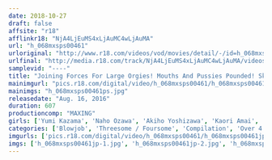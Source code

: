 ```yaml
---
date: 2018-10-27
draft: false
affsite: "r18"
afflinkr18: "NjA4LjEuMS4xLjAuMC4wLjAuMA"
url: "h_068mxsps00461"
urloriginal: "http://www.r18.com/videos/vod/movies/detail/-/id=h_068mxsps00461"
urlfinal: "http://media.r18.com/track/NjA4LjEuMS4xLjAuMC4wLjAuMA/videos/vod/movies/detail/-/id=h_068mxsps00461"
samplevid: "----"
title: "Joining Forces For Large Orgies! Mouths And Pussies Pounded! Skewered By Cocks: 100 Full Fucks, 10 Hours"
mainimgurl: "pics.r18.com/digital/video/h_068mxsps00461/h_068mxsps00461ps.jpg"
mainimgs: "h_068mxsps00461ps.jpg"
releasedate: "Aug. 16, 2016"
duration: 607
productioncomp: "MAXING"
girls: ['Yumi Kazama', 'Naho Ozawa', 'Akiho Yoshizawa', 'Kaori Amai', 'Yuna Mizumoto', 'Runa Akatsuki', 'Mako Ato (Moe Aizawa)', 'Kaho Kasumi', 'Yumi Uehara', 'Hikari Hino']
categories: ['Blowjob', 'Threesome / Foursome', 'Compilation', 'Over 4 Hours']
imgurls: ['pics.r18.com/digital/video/h_068mxsps00461/h_068mxsps00461jp-1.jpg', 'pics.r18.com/digital/video/h_068mxsps00461/h_068mxsps00461jp-2.jpg', 'pics.r18.com/digital/video/h_068mxsps00461/h_068mxsps00461jp-3.jpg', 'pics.r18.com/digital/video/h_068mxsps00461/h_068mxsps00461jp-4.jpg', 'pics.r18.com/digital/video/h_068mxsps00461/h_068mxsps00461jp-5.jpg', 'pics.r18.com/digital/video/h_068mxsps00461/h_068mxsps00461jp-6.jpg', 'pics.r18.com/digital/video/h_068mxsps00461/h_068mxsps00461jp-7.jpg', 'pics.r18.com/digital/video/h_068mxsps00461/h_068mxsps00461jp-8.jpg', 'pics.r18.com/digital/video/h_068mxsps00461/h_068mxsps00461jp-9.jpg', 'pics.r18.com/digital/video/h_068mxsps00461/h_068mxsps00461jp-10.jpg', 'pics.r18.com/digital/video/h_068mxsps00461/h_068mxsps00461jp-11.jpg', 'pics.r18.com/digital/video/h_068mxsps00461/h_068mxsps00461jp-12.jpg', 'pics.r18.com/digital/video/h_068mxsps00461/h_068mxsps00461jp-13.jpg', 'pics.r18.com/digital/video/h_068mxsps00461/h_068mxsps00461jp-14.jpg', 'pics.r18.com/digital/video/h_068mxsps00461/h_068mxsps00461jp-15.jpg', 'pics.r18.com/digital/video/h_068mxsps00461/h_068mxsps00461jp-16.jpg', 'pics.r18.com/digital/video/h_068mxsps00461/h_068mxsps00461jp-17.jpg', 'pics.r18.com/digital/video/h_068mxsps00461/h_068mxsps00461jp-18.jpg', 'pics.r18.com/digital/video/h_068mxsps00461/h_068mxsps00461jp-19.jpg', 'pics.r18.com/digital/video/h_068mxsps00461/h_068mxsps00461jp-20.jpg']
imgs: ['h_068mxsps00461jp-1.jpg', 'h_068mxsps00461jp-2.jpg', 'h_068mxsps00461jp-3.jpg', 'h_068mxsps00461jp-4.jpg', 'h_068mxsps00461jp-5.jpg', 'h_068mxsps00461jp-6.jpg', 'h_068mxsps00461jp-7.jpg', 'h_068mxsps00461jp-8.jpg', 'h_068mxsps00461jp-9.jpg', 'h_068mxsps00461jp-10.jpg', 'h_068mxsps00461jp-11.jpg', 'h_068mxsps00461jp-12.jpg', 'h_068mxsps00461jp-13.jpg', 'h_068mxsps00461jp-14.jpg', 'h_068mxsps00461jp-15.jpg', 'h_068mxsps00461jp-16.jpg', 'h_068mxsps00461jp-17.jpg', 'h_068mxsps00461jp-18.jpg', 'h_068mxsps00461jp-19.jpg', 'h_068mxsps00461jp-20.jpg']
---
```

